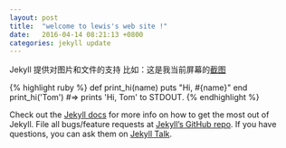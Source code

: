 ```yaml
---
layout: post
title:  "welcome to lewis's web site !"
date:   2016-04-14 08:21:13 +0800
categories: jekyll update
---
```

Jekyll 提供对图片和文件的支持
比如：这是我当前屏幕的[截图]({{site.url}}/assets/screenshot.png)

{% highlight ruby %}
def print_hi(name)
  puts "Hi, #{name}"
end
print_hi('Tom')
#=> prints 'Hi, Tom' to STDOUT.
{% endhighlight %}

Check out the [Jekyll docs][jekyll-docs] for more info on how to get the most out of Jekyll. File all bugs/feature requests at [Jekyll’s GitHub repo][jekyll-gh]. If you have questions, you can ask them on [Jekyll Talk][jekyll-talk].

[jekyll-docs]: http://jekyllrb.com/docs/home
[jekyll-gh]:   https://github.com/jekyll/jekyll
[jekyll-talk]: https://talk.jekyllrb.com/
